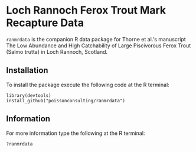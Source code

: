 # Loch Rannoch Ferox Trout Mark Recapture Data 

`ranmrdata` is the companion R data package for Thorne et al.'s manuscript
The Low Abundance and High Catchability of Large Piscivorous Ferox Trout 
(Salmo trutta) in Loch Rannoch, Scotland.

## Installation

To install the package execute the following code at the R terminal:
```
library(devtools)
install_github("poissonconsulting/ranmrdata")
```

## Information

For more information type the following at the R terminal:
```
?ranmrdata
```
